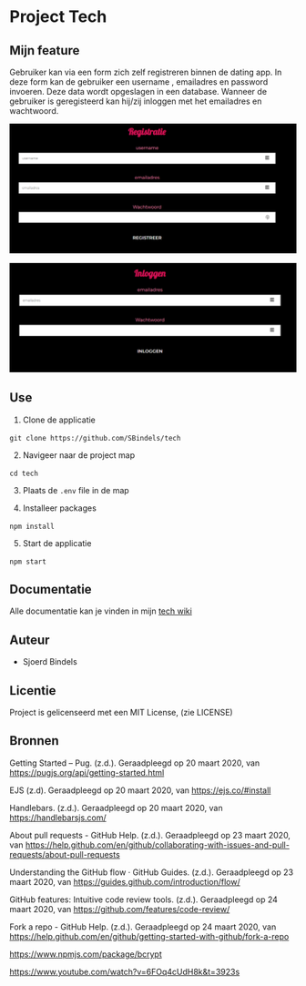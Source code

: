 # Project Tech

## Mijn feature

Gebruiker kan via een form zich zelf registreren binnen de dating app. In deze form kan de gebruiker een username , emailadres en password invoeren. Deze data wordt opgeslagen in een database. Wanneer de gebruiker is geregisteerd kan hij/zij inloggen met het emailadres en wachtwoord.

![Registeren](images/registratie.png)

![Inloggen](images/inloggen.png)

## Use

1. Clone de applicatie

`git clone https://github.com/SBindels/tech`

2. Navigeer naar de project map

`cd tech`

3. Plaats de `.env` file in de map

4. Installeer packages

`npm install`

5. Start de applicatie

`npm start`

## Documentatie

Alle documentatie kan je vinden in mijn [tech wiki](https://github.com/SBindels/tech/wiki)

## Auteur

- Sjoerd Bindels

## Licentie

Project is gelicenseerd met een MIT License, (zie LICENSE)

## Bronnen

Getting Started – Pug. (z.d.). Geraadpleegd op 20 maart 2020, van https://pugjs.org/api/getting-started.html

EJS (z.d). Geraadpleegd op 20 maart 2020, van https://ejs.co/#install

Handlebars. (z.d.). Geraadpleegd op 20 maart 2020, van https://handlebarsjs.com/

About pull requests - GitHub Help. (z.d.). Geraadpleegd op 23 maart 2020, van https://help.github.com/en/github/collaborating-with-issues-and-pull-requests/about-pull-requests

Understanding the GitHub flow · GitHub Guides. (z.d.). Geraadpleegd op 23 maart 2020, van https://guides.github.com/introduction/flow/

GitHub features: Intuitive code review tools. (z.d.). Geraadpleegd op 24 maart 2020, van https://github.com/features/code-review/

Fork a repo - GitHub Help. (z.d.). Geraadpleegd op 24 maart 2020, van https://help.github.com/en/github/getting-started-with-github/fork-a-repo

https://www.npmjs.com/package/bcrypt

https://www.youtube.com/watch?v=6FOq4cUdH8k&t=3923s
